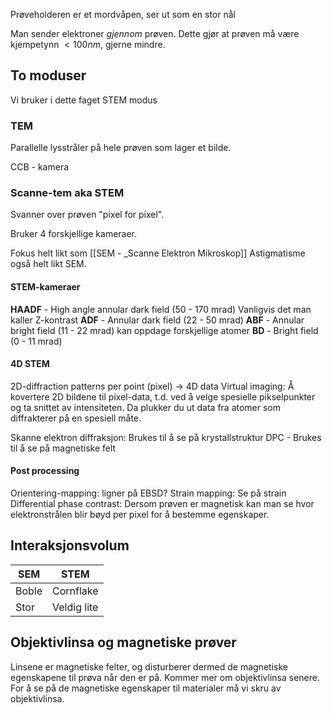 Prøveholderen er et mordvåpen, ser ut som en stor nål

Man sender elektroner _gjennom_ prøven. Dette gjør at prøven må være kjempetynn $<100nm$, gjerne mindre.

## To moduser

Vi bruker i dette faget STEM modus

### TEM

Parallelle lysstråler på hele prøven som lager et bilde.  

CCB - kamera

### Scanne-tem aka STEM

Svanner over prøven "pixel for pixel".

Bruker 4 forskjellige kameraer.

Fokus helt likt som [[SEM - _Scanne Elektron Mikroskop]]
Astigmatisme også helt likt SEM.

#### STEM-kameraer

**HAADF** - High angle annular dark field (50 - 170 mrad)
Vanligvis det man kaller Z-kontrast
**ADF** - Annular dark field (22 - 50 mrad)
**ABF** - Annular bright field (11 - 22 mrad) kan oppdage forskjellige atomer
**BD** - Bright field (0 - 11 mrad)

#### 4D STEM

2D-diffraction patterns per point (pixel) -> 4D data
Virtual imaging: Å kovertere 2D bildene til pixel-data, t.d. ved å velge spesielle pikselpunkter og ta snittet av intensiteten. Da plukker du ut data fra atomer som diffrakterer på en spesiell måte.

Skanne elektron diffraksjon: Brukes til å se på krystallstruktur
DPC - Brukes til å se på magnetiske felt

#### Post processing

Orientering-mapping: ligner på EBSD?
Strain mapping: Se på strain
Differential phase contrast: Dersom prøven er magnetisk kan man se hvor elektronstrålen blir bøyd per pixel for å bestemme egenskaper.


## Interaksjonsvolum

| SEM | STEM |
| --- | --- |
| Boble | Cornflake |
| Stor | Veldig lite |

## Objektivlinsa og magnetiske prøver

Linsene er magnetiske felter, og disturberer dermed de magnetiske egenskapene til prøva når den er på. Kommer mer om objektivlinsa senere. For å se på de magnetiske egenskaper til materialer må vi skru av objektivlinsa. 
